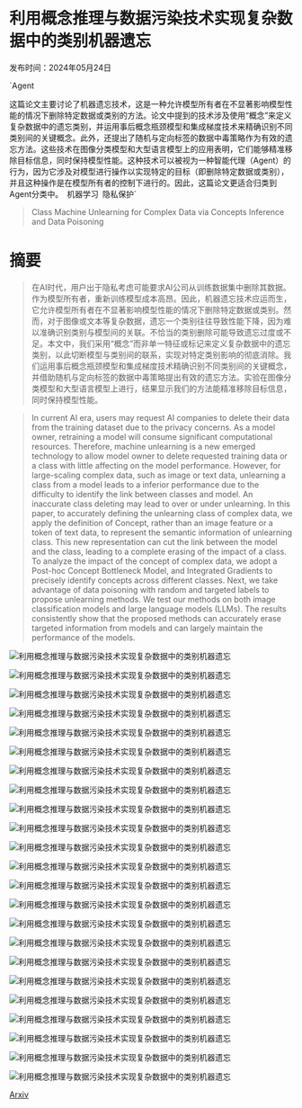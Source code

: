 # 利用概念推理与数据污染技术实现复杂数据中的类别机器遗忘

发布时间：2024年05月24日

`Agent

这篇论文主要讨论了机器遗忘技术，这是一种允许模型所有者在不显著影响模型性能的情况下删除特定数据或类别的方法。论文中提到的技术涉及使用“概念”来定义复杂数据中的遗忘类别，并运用事后概念瓶颈模型和集成梯度技术来精确识别不同类别间的关键概念。此外，还提出了随机与定向标签的数据中毒策略作为有效的遗忘方法。这些技术在图像分类模型和大型语言模型上的应用表明，它们能够精准移除目标信息，同时保持模型性能。这种技术可以被视为一种智能代理（Agent）的行为，因为它涉及对模型进行操作以实现特定的目标（即删除特定数据或类别），并且这种操作是在模型所有者的控制下进行的。因此，这篇论文更适合归类到Agent分类中。` `机器学习` `隐私保护`

> Class Machine Unlearning for Complex Data via Concepts Inference and Data Poisoning

# 摘要

> 在AI时代，用户出于隐私考虑可能要求AI公司从训练数据集中删除其数据。作为模型所有者，重新训练模型成本高昂。因此，机器遗忘技术应运而生，它允许模型所有者在不显著影响模型性能的情况下删除特定数据或类别。然而，对于图像或文本等复杂数据，遗忘一个类别往往导致性能下降，因为难以准确识别类别与模型间的关联。不恰当的类别删除可能导致遗忘过度或不足。本文中，我们采用“概念”而非单一特征或标记来定义复杂数据中的遗忘类别，以此切断模型与类别间的联系，实现对特定类别影响的彻底消除。我们运用事后概念瓶颈模型和集成梯度技术精确识别不同类别间的关键概念，并借助随机与定向标签的数据中毒策略提出有效的遗忘方法。实验在图像分类模型和大型语言模型上进行，结果显示我们的方法能精准移除目标信息，同时保持模型性能。

> In current AI era, users may request AI companies to delete their data from the training dataset due to the privacy concerns. As a model owner, retraining a model will consume significant computational resources. Therefore, machine unlearning is a new emerged technology to allow model owner to delete requested training data or a class with little affecting on the model performance. However, for large-scaling complex data, such as image or text data, unlearning a class from a model leads to a inferior performance due to the difficulty to identify the link between classes and model. An inaccurate class deleting may lead to over or under unlearning. In this paper, to accurately defining the unlearning class of complex data, we apply the definition of Concept, rather than an image feature or a token of text data, to represent the semantic information of unlearning class. This new representation can cut the link between the model and the class, leading to a complete erasing of the impact of a class. To analyze the impact of the concept of complex data, we adopt a Post-hoc Concept Bottleneck Model, and Integrated Gradients to precisely identify concepts across different classes. Next, we take advantage of data poisoning with random and targeted labels to propose unlearning methods. We test our methods on both image classification models and large language models (LLMs). The results consistently show that the proposed methods can accurately erase targeted information from models and can largely maintain the performance of the models.

![利用概念推理与数据污染技术实现复杂数据中的类别机器遗忘](../../../paper_images/2405.15662/Intro_unlearning_image.png)

![利用概念推理与数据污染技术实现复杂数据中的类别机器遗忘](../../../paper_images/2405.15662/Intro_unlearning_text.png)

![利用概念推理与数据污染技术实现复杂数据中的类别机器遗忘](../../../paper_images/2405.15662/x1.png)

![利用概念推理与数据污染技术实现复杂数据中的类别机器遗忘](../../../paper_images/2405.15662/x2.png)

![利用概念推理与数据污染技术实现复杂数据中的类别机器遗忘](../../../paper_images/2405.15662/poison_data.png)

![利用概念推理与数据污染技术实现复杂数据中的类别机器遗忘](../../../paper_images/2405.15662/x3.png)

![利用概念推理与数据污染技术实现复杂数据中的类别机器遗忘](../../../paper_images/2405.15662/x4.png)

![利用概念推理与数据污染技术实现复杂数据中的类别机器遗忘](../../../paper_images/2405.15662/x5.png)

![利用概念推理与数据污染技术实现复杂数据中的类别机器遗忘](../../../paper_images/2405.15662/x6.png)

![利用概念推理与数据污染技术实现复杂数据中的类别机器遗忘](../../../paper_images/2405.15662/x7.png)

![利用概念推理与数据污染技术实现复杂数据中的类别机器遗忘](../../../paper_images/2405.15662/x8.png)

![利用概念推理与数据污染技术实现复杂数据中的类别机器遗忘](../../../paper_images/2405.15662/x9.png)

![利用概念推理与数据污染技术实现复杂数据中的类别机器遗忘](../../../paper_images/2405.15662/x10.png)

![利用概念推理与数据污染技术实现复杂数据中的类别机器遗忘](../../../paper_images/2405.15662/x11.png)

![利用概念推理与数据污染技术实现复杂数据中的类别机器遗忘](../../../paper_images/2405.15662/x12.png)

![利用概念推理与数据污染技术实现复杂数据中的类别机器遗忘](../../../paper_images/2405.15662/x13.png)

![利用概念推理与数据污染技术实现复杂数据中的类别机器遗忘](../../../paper_images/2405.15662/x14.png)

![利用概念推理与数据污染技术实现复杂数据中的类别机器遗忘](../../../paper_images/2405.15662/x15.png)

![利用概念推理与数据污染技术实现复杂数据中的类别机器遗忘](../../../paper_images/2405.15662/x16.png)

![利用概念推理与数据污染技术实现复杂数据中的类别机器遗忘](../../../paper_images/2405.15662/x17.png)

![利用概念推理与数据污染技术实现复杂数据中的类别机器遗忘](../../../paper_images/2405.15662/x18.png)

![利用概念推理与数据污染技术实现复杂数据中的类别机器遗忘](../../../paper_images/2405.15662/x19.png)

![利用概念推理与数据污染技术实现复杂数据中的类别机器遗忘](../../../paper_images/2405.15662/x20.png)

[Arxiv](https://arxiv.org/abs/2405.15662)